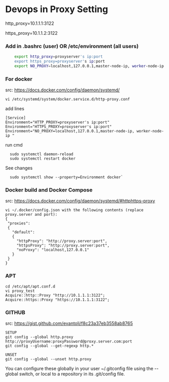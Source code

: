 # Devops in Proxy Setting
http_proxy=10.1.1.1:3122

https_proxy=10.1.1.2:3122

### Add in .bashrc (user) OR /etc/environment (all users)
```bash
    export http_proxy=proxyserver's ip:port
    export https_proxy=proxyserver's ip:port
    export NO_PROXY=localhost,127.0.0.1,master-node-ip, worker-node-ip etc      
```
### For docker 
src: https://docs.docker.com/config/daemon/systemd/
```
vi /etc/systemd/system/docker.service.d/http-proxy.conf
```
add lines
```
[Service]
Environment="HTTP_PROXY=proxyserver's ip:port"
Environment="HTTPS_PROXY=proxyserver's ip:port"
Environment="NO_PROXY=localhost,127.0.0.1,master-node-ip, worker-node-ip "
```
run cmd
```
  sudo systemctl daemon-reload
  sudo systemctl restart docker
```
See changes
```
  sudo systemctl show --property=Environment docker`

```
### Docker build and Docker Compose 
src:  https://docs.docker.com/config/daemon/systemd/#httphttps-proxy
```
vi ~/.docker/config.json with the following contents (replace proxy.server and port):
{
 "proxies":
 {
   "default":
   {
     "httpProxy": "http://proxy.server:port",
     "httpsProxy": "http://proxy.server:port",
     "noProxy": "localhost,127.0.0.1"
   }
 }
}
```
### APT 
``` 
cd /etc/apt/apt.conf.d
vi proxy_test
Acquire::http::Proxy "http://10.1.1.1:3122";
Acquire::https::Proxy "https://10.1.1.1:3122";
```
### GITHUB 
src: https://gist.github.com/evantoli/f8c23a37eb3558ab8765
```
SETUP
git config --global http.proxy http://proxyUsername:proxyPassword@proxy.server.com:port
git config --global --get-regexp http.*

UNSET
git config --global --unset http.proxy
```

You can configure these globally in your user ~/.gitconfig file using the --global switch, or local to a repository in its .git/config file.

